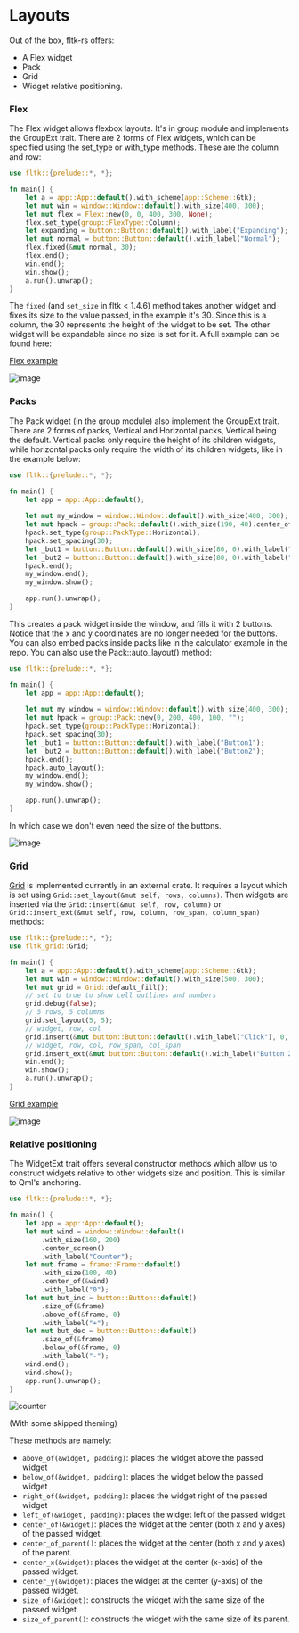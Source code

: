 # Layouts

Out of the box, fltk-rs offers:
- A Flex widget
- Pack
- Grid
- Widget relative positioning.

### Flex
The Flex widget allows flexbox layouts. It's in group module and implements the GroupExt trait. There are 2 forms of Flex widgets, which can be specified using the set_type or with_type methods. These are the column and row:
```rust
use fltk::{prelude::*, *};

fn main() {
    let a = app::App::default().with_scheme(app::Scheme::Gtk);
    let mut win = window::Window::default().with_size(400, 300);
    let mut flex = Flex::new(0, 0, 400, 300, None);
    flex.set_type(group::FlexType::Column);
    let expanding = button::Button::default().with_label("Expanding");
    let mut normal = button::Button::default().with_label("Normal");
    flex.fixed(&mut normal, 30);
    flex.end();
    win.end();
    win.show();
    a.run().unwrap();
}
```
The `fixed` (and `set_size` in fltk < 1.4.6) method takes another widget and fixes its size to the value passed, in the example it's 30. Since this is a column, the 30 represents the height of the widget to be set.
The other widget will be expandable since no size is set for it. A full example can be found here:

[Flex example](https://github.com/fltk-rs/fltk-rs/blob/master/fltk/examples/flex.rs)

![image](https://github.com/osen/FL_Flex/raw/main/doc/login.png)

### Packs
The Pack widget (in the group module) also implement the GroupExt trait. There are 2 forms of packs, Vertical and Horizontal packs, Vertical being the default. Vertical packs only require the height of its children widgets, while horizontal packs only require the width of its children widgets, like in the example below:
```rust
use fltk::{prelude::*, *};

fn main() {
    let app = app::App::default();
    
    let mut my_window = window::Window::default().with_size(400, 300);
    let mut hpack = group::Pack::default().with_size(190, 40).center_of(&my_window);
    hpack.set_type(group::PackType::Horizontal);
    hpack.set_spacing(30);
    let _but1 = button::Button::default().with_size(80, 0).with_label("Button1");
    let _but2 = button::Button::default().with_size(80, 0).with_label("Button2");
    hpack.end();
    my_window.end();
    my_window.show();

    app.run().unwrap();
}
```
This creates a pack widget inside the window, and fills it with 2 buttons. Notice that the x and y coordinates are no longer needed for the buttons. You can also embed packs inside packs like in the calculator example in the repo. 
You can also use the Pack::auto_layout() method:
```rust
use fltk::{prelude::*, *};

fn main() {
    let app = app::App::default();
    
    let mut my_window = window::Window::default().with_size(400, 300);
    let mut hpack = group::Pack::new(0, 200, 400, 100, "");
    hpack.set_type(group::PackType::Horizontal);
    hpack.set_spacing(30);
    let _but1 = button::Button::default().with_label("Button1");
    let _but2 = button::Button::default().with_label("Button2");
    hpack.end();
    hpack.auto_layout();
    my_window.end();
    my_window.show();

    app.run().unwrap();
}
```
In which case we don't even need the size of the buttons.

![image](https://user-images.githubusercontent.com/37966791/100937983-ef8bf400-3504-11eb-9da1-09c5ac1aade4.png)

### Grid
[Grid](https://github.com/fltk-rs/fltk-grid) is implemented currently in an external crate. It requires a layout which is set using `Grid::set_layout(&mut self, rows, columns)`. Then widgets are inserted via the `Grid::insert(&mut self, row, column)` or `Grid::insert_ext(&mut self, row, column, row_span, column_span)` methods:
```rust
use fltk::{prelude::*, *};
use fltk_grid::Grid;

fn main() {
    let a = app::App::default().with_scheme(app::Scheme::Gtk);
    let mut win = window::Window::default().with_size(500, 300);
    let mut grid = Grid::default_fill();
    // set to true to show cell outlines and numbers
    grid.debug(false); 
    // 5 rows, 5 columns
    grid.set_layout(5, 5); 
    // widget, row, col
    grid.insert(&mut button::Button::default().with_label("Click"), 0, 1); 
    // widget, row, col, row_span, col_span
    grid.insert_ext(&mut button::Button::default().with_label("Button 2"), 2, 1, 3, 1); 
    win.end();
    win.show();
    a.run().unwrap();
}
```

[Grid example](https://github.com/fltk-rs/fltk-grid/blob/main/examples/form.rs)

![image](https://user-images.githubusercontent.com/37966791/160347418-b8b54408-3dc9-4fc4-93e8-fb6c1c0282e9.png)

### Relative positioning
The WidgetExt trait offers several constructor methods which allow us to construct widgets relative to other widgets size and position. This is similar to Qml's anchoring.
```rust
use fltk::{prelude::*, *};

fn main() {
    let app = app::App::default();
    let mut wind = window::Window::default()
        .with_size(160, 200)
        .center_screen()
        .with_label("Counter");
    let mut frame = frame::Frame::default()
        .with_size(100, 40)
        .center_of(&wind)
        .with_label("0");
    let mut but_inc = button::Button::default()
        .size_of(&frame)
        .above_of(&frame, 0)
        .with_label("+");
    let mut but_dec = button::Button::default()
        .size_of(&frame)
        .below_of(&frame, 0)
        .with_label("-");
    wind.end();
    wind.show();
    app.run().unwrap();
}
```

![counter](https://github.com/MoAlyousef/fltk-rs/raw/master/screenshots/counter.jpg)

(With some skipped theming)

These methods are namely:
- `above_of(&widget, padding)`: places the widget above the passed widget
- `below_of(&widget, padding)`: places the widget below the passed widget
- `right_of(&widget, padding)`: places the widget right of the passed widget
- `left_of(&widget, padding)`: places the widget left of the passed widget
- `center_of(&widget)`: places the widget at the center (both x and y axes) of the passed widget.
- `center_of_parent()`: places the widget at the center (both x and y axes) of the parent.
- `center_x(&widget)`: places the widget at the center (x-axis) of the passed widget.
- `center_y(&widget)`: places the widget at the center (y-axis) of the passed widget.
- `size_of(&widget)`: constructs the widget with the same size of the passed widget.
- `size_of_parent()`: constructs the widget with the same size of its parent.